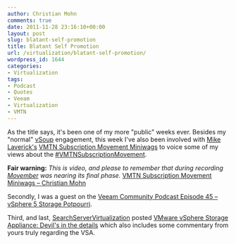 ```yaml
---
author: Christian Mohn
comments: true
date: 2011-11-28 23:16:10+00:00
layout: post
slug: blatant-self-promotion
title: Blatant Self Promotion
url: /virtualization/blatant-self-promotion/
wordpress_id: 1644
categories:
- Virtualization
tags:
- Podcast
- Quotes
- Veeam
- Virtualization
- VMTN
---
```


As the title says, it's been one of my more "public" weeks ever. Besides my "normal" [vSoup](http://vsoup.net/) engagement, this week I've also been involved with [Mike Laverick's](https://twitter.com/Mike_Laverick) [VMTN Subscription Movement Miniwags](http://www.rtfm-ed.co.uk/category/vmtn-subscription/) to voice some of my views about the [#VMTNSubscriptionMovement](https://twitter.com/#!/search?q=%23VMTNSubscriptionMovement).

**Fair warning:** _This is video, and please to remember that during recording [Movember](http://uk.movember.com/mospace/2006730/) was nearing its final phase._
[VMTN Subscription Movement Miniwags – Christian Mohn](http://www.rtfm-ed.co.uk/2011/11/24/vmtn-subscription-movement-miniwags-%E2%80%93-christian-mohn/)

Secondly, I was a guest on the [Veeam Community Podcast Episode 45 – vSphere 5 Storage Potpourri](http://veeam.podbean.com/2011/11/28/episode-45-%E2%80%93-vsphere-5-storage-potpourri/).

Third, and last, [SearchServerVirtualization](http://searchservervirtualization.techtarget.com/) posted [VMware vSphere Storage Appliance: Devil's in the details](http://searchservervirtualization.techtarget.com/news/2240111622/VMware-vSphere-Storage-Appliance-Devils-in-the-details) which also includes some commentary from yours truly regarding the VSA.




